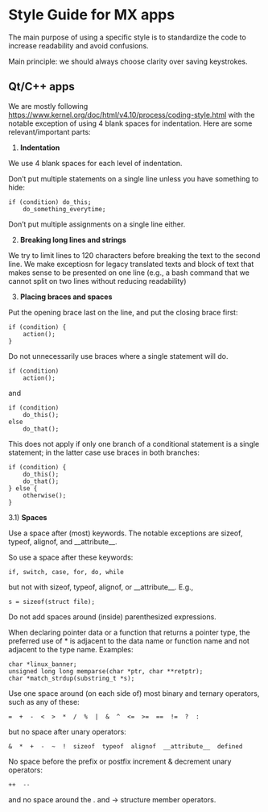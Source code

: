 # Style Guide for MX apps 

The main purpose of using a specific style is to standardize the code to increase readability and avoid confusions.

Main principle: we should always choose clarity over saving keystrokes.

## Qt/C++ apps
We are mostly following https://www.kernel.org/doc/html/v4.10/process/coding-style.html with the notable exception of using 4 blank spaces for indentation. Here are some relevant/important parts:

1) **Indentation** 

We use 4 blank spaces for each level of indentation.

Don’t put multiple statements on a single line unless you have something to hide:
```
if (condition) do_this;
    do_something_everytime;
```
Don’t put multiple assignments on a single line either. 

2) **Breaking long lines and strings**

We try to limit lines to 120 characters before breaking the text to the second line. We make exceptiosn for legacy translated texts and block of text that makes sense to be presented on one line (e.g., a bash command that we cannot split on two lines without reducing readability) 

3) **Placing braces and spaces**

Put the opening brace last on the line, and put the closing brace first:
```
if (condition) {
    action();
}
```

Do not unnecessarily use braces where a single statement will do.
```
if (condition)
    action();
```
and
```
if (condition)
    do_this();
else
    do_that();
```

This does not apply if only one branch of a conditional statement is a single statement; in the latter case use braces in both branches:

```
if (condition) {
    do_this();
    do_that();
} else {
    otherwise();
}
```

3.1) **Spaces**

Use a space after (most) keywords. The notable exceptions are sizeof, typeof, alignof, and \_\_attribute\_\_.

So use a space after these keywords:

    if, switch, case, for, do, while

but not with sizeof, typeof, alignof, or \_\_attribute\_\_. E.g.,

    s = sizeof(struct file);
Do not add spaces around (inside) parenthesized expressions.

When declaring pointer data or a function that returns a pointer type, the preferred use of * is adjacent to the data name or function name and not adjacent to the type name. Examples:
```
char *linux_banner;
unsigned long long memparse(char *ptr, char **retptr);
char *match_strdup(substring_t *s);
```
Use one space around (on each side of) most binary and ternary operators, such as any of these:

    =  +  -  <  >  *  /  %  |  &  ^  <=  >=  ==  !=  ?  :
but no space after unary operators:

    &  *  +  -  ~  !  sizeof  typeof  alignof  __attribute__  defined
No space before the prefix or postfix increment & decrement unary operators:

    ++  --
and no space around the . and -> structure member operators.



